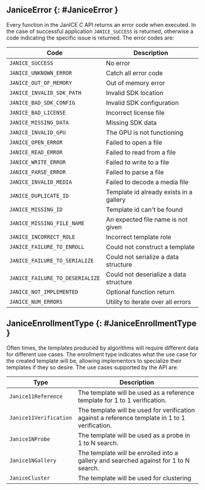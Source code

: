## JaniceError {: #JaniceError }
Every function in the JanICE *C* API returns an error code when executed. In the case of successful application <code>JANICE_SUCCESS</code> is returned, otherwise a code indicating the specific issue is returned. The error codes are:

Code | Description
--- | ---
<code>JANICE_SUCCESS</code>                | No error
<code>JANICE_UNKNOWN_ERROR</code>          | Catch all error code
<code>JANICE_OUT_OF_MEMORY</code>          | Out of memory error
<code>JANICE_INVALID_SDK_PATH</code>       | Invalid SDK location
<code>JANICE_BAD_SDK_CONFIG</code>         | Invalid SDK configuration
<code>JANICE_BAD_LICENSE</code>            | Incorrect license file
<code>JANICE_MISSING_DATA</code>           | Missing SDK data
<code>JANICE_INVALID_GPU</code>            | The GPU is not functioning
<code>JANICE_OPEN_ERROR</code>             | Failed to open a file
<code>JANICE_READ_ERROR</code>             | Failed to read from a file
<code>JANICE_WRITE_ERROR</code>            | Failed to write to a file
<code>JANICE_PARSE_ERROR</code>            | Failed to parse a file
<code>JANICE_INVALID_MEDIA</code>          | Failed to decode a media file
<code>JANICE_DUPLICATE_ID</code>           | Template id already exists in a gallery
<code>JANICE_MISSING_ID</code>             | Template id can't be found
<code>JANICE_MISSING_FILE_NAME</code>      | An expected file name is not given
<code>JANICE_INCORRECT_ROLE</code>         | Incorrect template role
<code>JANICE_FAILURE_TO_ENROLL</code>      | Could not construct a template
<code>JANICE_FAILURE_TO_SERIALIZE</code>   | Could not serialize a data structure
<code>JANICE_FAILURE_TO_DESERIALIZE</code> | Could not deserialize a data structure
<code>JANICE_NOT_IMPLEMENTED</code>        | Optional function return
<code>JANICE_NUM_ERRORS</code>             | Utility to iterate over all errors

## JaniceEnrollmentType {: #JaniceEnrollmentType }
Often times, the templates produced by algorithms will require different data for different use cases. The enrollment type indicates what the use case for the created template will be, allowing implementors to specialize their templates if they so desire. The use cases supported by the API are:

Type | Description
---|---
<code>Janice11Reference</code> | The template will be used as a reference template for 1 to 1 verification.
<code>Janice11Verification</code> | The template will be used for verification against a reference template in 1 to 1 verification.
<code>Janice1NProbe</code> | The template will be used as a probe in 1 to N search.
<code>Janice1NGallery</code> | The template will be enrolled into a gallery and searched against for 1 to N search.
<code>JaniceCluster</code> | The template will be used for clustering
